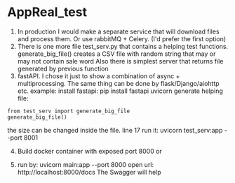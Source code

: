 # AppReal_test
1. In production I would make a separate service that will download files and process them. Or use rabbitMQ + Celery. (I'd prefer the first option)
2. There is one more file test_serv.py that contains a helping test functions.
generate_big_file() creates a CSV file with random string that may or may not contain sale word
Also there is simplest server that returns file generated by previous function
3. fastAPI. I chose it just to show a combination of async + multiprocessing. The same thing can be done by flask/Django/aiohttp etc.
example:
install fastapi: pip install fastapi uvicorn
generate helping file:
```
from test_serv import generate_big_file
generate_big_file()
```
the size can be changed inside the file. line 17
run it: uvicorn test_serv:app --port 8001

4. Build docker container with exposed port 8000
or

5. run by: uvicorn main:app --port 8000
open url: http://localhost:8000/docs
The Swagger will help
